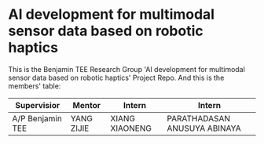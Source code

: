 # AI development for multimodal sensor data based on robotic haptics

This is the Benjamin TEE Research Group 'AI development for multimodal sensor data based on robotic haptics' Project Repo. And this is the members' table:

|Supervisior | Mentor    | Intern       | Intern           |
| ---------- | --------- | -------------- | ----------- | 
|A/P Benjamin TEE | YANG ZIJIE | XIANG XIAONENG | PARATHADASAN ANUSUYA ABINAYA | 

